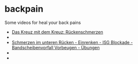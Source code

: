# backpain
Some videos for heal your back pains

 + [Das Kreuz mit dem Kreuz: Rückenschmerzen](https://www.youtube.com/watch?v=08Y0tnIRyJg&list=PLz7clVQEcYtjJc1nQmE3QjbxapdbBRwGb&index=9)
 + 
 + [Schmerzen im unteren Rücken - Einrenken - ISG Blockade - Bandscheibenvorfall Vorbeugen - Übungen](https://www.youtube.com/watch?v=O_0tgCpszxI&index=10&list=PLz7clVQEcYtjJc1nQmE3QjbxapdbBRwGb) 
 + []() 
 + []()
